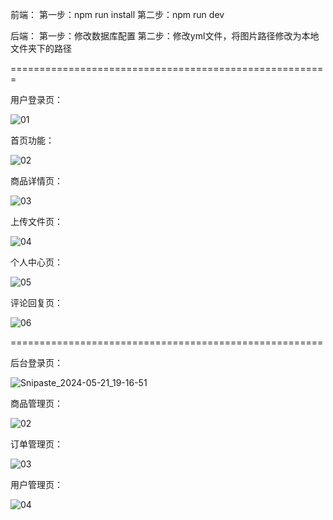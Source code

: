 前端：
第一步：npm run install 
第二步：npm run dev

后端：
第一步：修改数据库配置
第二步：修改yml文件，将图片路径修改为本地文件夹下的路径

=======================================================

用户登录页：

![01](https://github.com/Yougan001/scholl-brand/assets/163796472/922200de-ba64-400d-b978-d8b9cd0de9f3)

首页功能：

![02](https://github.com/Yougan001/scholl-brand/assets/163796472/1726ec80-fe38-45e6-b490-7aeafa936e38)

商品详情页：

![03](https://github.com/Yougan001/scholl-brand/assets/163796472/edda491b-a9e5-439c-99f0-db4c18e528c8)

上传文件页：

![04](https://github.com/Yougan001/scholl-brand/assets/163796472/d16fc7d0-3f61-417a-99ae-d1ad5e637029)

个人中心页：

![05](https://github.com/Yougan001/scholl-brand/assets/163796472/179ec9e2-667b-4fa7-a8d3-99a131d61fb6)

评论回复页：

![06](https://github.com/Yougan001/scholl-brand/assets/163796472/94776926-8ec2-456e-8629-67c84098dc7c)

======================================================

后台登录页：

![Snipaste_2024-05-21_19-16-51](https://github.com/Yougan001/scholl-brand/assets/163796472/8430d7a6-a2ee-416b-9e7a-81c6fdc6d210)

商品管理页：

![02](https://github.com/Yougan001/scholl-brand/assets/163796472/a7eea001-11bd-4519-948e-4a47c02bd05a)

订单管理页：

![03](https://github.com/Yougan001/scholl-brand/assets/163796472/9702c47e-721a-44cb-ade6-7b961dd64c94)


用户管理页：

![04](https://github.com/Yougan001/scholl-brand/assets/163796472/dc99c123-3900-4154-b561-c4c5c86388f0)


